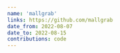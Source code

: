 ```yaml
---
name: 'mallgrab'
links: https://github.com/mallgrab
date_from: 2022-08-07
date_to: 2022-08-15
contributions: code
---
```

